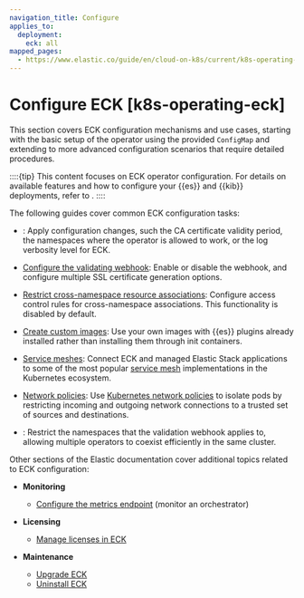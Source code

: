 ```yaml
---
navigation_title: Configure
applies_to:
  deployment:
    eck: all
mapped_pages:
  - https://www.elastic.co/guide/en/cloud-on-k8s/current/k8s-operating-eck.html
---
```


# Configure ECK [k8s-operating-eck]

This section covers ECK configuration mechanisms and use cases, starting with the basic setup of the operator using the provided `ConfigMap` and extending to more advanced configuration scenarios that require detailed procedures.

::::{tip}
This content focuses on ECK operator configuration. For details on available features and how to configure your {{es}} and {{kib}} deployments, refer to [](./configure-deployments.md).
::::

The following guides cover common ECK configuration tasks:

* [](./configure-eck.md): Apply configuration changes, such the CA certificate validity period, the namespaces where the operator is allowed to work, or the log verbosity level for ECK.

* [Configure the validating webhook](configure-validating-webhook.md): Enable or disable the webhook, and configure multiple SSL certificate generation options.

* [Restrict cross-namespace resource associations](restrict-cross-namespace-resource-associations.md): Configure access control rules for cross-namespace associations. This functionality is disabled by default.

* [Create custom images](./create-custom-images.md): Use your own images with {{es}} plugins already installed rather than installing them through init containers.

* [Service meshes](./service-meshes.md): Connect ECK and managed Elastic Stack applications to some of the most popular [service mesh](https://www.cncf.io/blog/2017/04/26/service-mesh-critical-component-cloud-native-stack/) implementations in the Kubernetes ecosystem.

* [Network policies](./../../security/k8s-network-policies.md): Use [Kubernetes network policies](https://kubernetes.io/docs/concepts/services-networking/network-policies/) to isolate pods by restricting incoming and outgoing network connections to a trusted set of sources and destinations.

* [](./webhook-namespace-selectors.md): Restrict the namespaces that the validation webhook applies to, allowing multiple operators to coexist efficiently in the same cluster.

Other sections of the Elastic documentation cover additional topics related to ECK configuration:

* **Monitoring**
  * [Configure the metrics endpoint](/deploy-manage/monitor/orchestrators/eck-metrics-configuration.md)  (monitor an orchestrator)

* **Licensing**
  * [Manage licenses in ECK](../../license/manage-your-license-in-eck.md)

* **Maintenance**
  * [Upgrade ECK](../../upgrade/orchestrator/upgrade-cloud-on-k8s.md)
  * [Uninstall ECK](../../uninstall/uninstall-elastic-cloud-on-kubernetes.md)